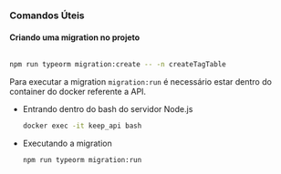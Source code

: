 ### Comandos Úteis

#### Criando uma migration no projeto
```bash

npm run typeorm migration:create -- -n createTagTable
```

Para executar a migration `migration:run` é necessário estar dentro do container do docker referente a API.

- Entrando dentro do bash do servidor Node.js
  ```bash
  docker exec -it keep_api bash
  ```

- Executando a migration
  ```bash
  npm run typeorm migration:run
  ```

